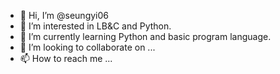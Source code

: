 - 👋 Hi, I’m @seungyi06
- 👀 I’m interested in LB&C and Python.
- 🌱 I’m currently learning Python and basic program language.
- 💞️ I’m looking to collaborate on ...
- 📫 How to reach me ...

<!---
seungyi06/seungyi06 is a ✨ special ✨ repository because its `README.md` (this file) appears on your GitHub profile.
You can click the Preview link to take a look at your changes.
--->
